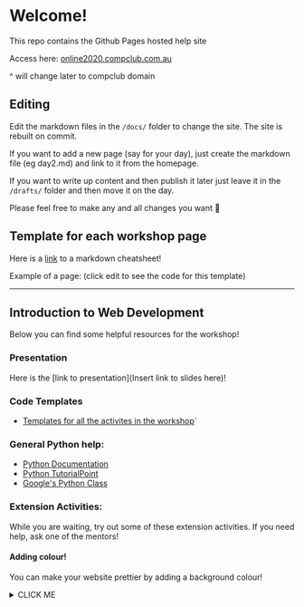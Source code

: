 # Welcome!
This repo contains the Github Pages hosted help site

Access here: [online2020.compclub.com.au](//https://liviaw.github.io/)

^ will change later to compclub domain 

## Editing

Edit the markdown files in the `/docs/` folder to change the site. The site is rebuilt on commit.

If you want to add a new page (say for your day), just create the markdown file (eg day2.md) and link to it from the homepage.

If you want to write up content and then publish it later just leave it in the `/drafts/` folder and then move it on the day.

Please feel free to make any and all changes you want :turtle:


## Template for each workshop page

Here is a [link](https://github.com/adam-p/markdown-here/wiki/Markdown-Cheatsheet) to a markdown cheatsheet!

Example of a page: (click edit to see the code for this template)

----------------------------------
## Introduction to Web Development

Below you can find some helpful resources for the workshop!
### Presentation
Here is the [link to presentation](Insert link to slides here)!

### Code Templates
* [Templates for all the activites in the workshop](/day2_templates)` 

### General Python help:
* [Python Documentation](https://docs.python.org/3/index.html)
* [Python TutorialPoint](https://www.tutorialspoint.com/python3/index.htm)
* [Google's Python Class](https://developers.google.com/edu/python/)

### Extension Activities:
While you are waiting, try out some of these extension activities. If you need help, ask one of the mentors!

#### Adding colour!
You can make your website prettier by adding a background colour!
<details><summary>CLICK ME</summary>
<p>

```css
body{
  background-color: red;
}
```

</p>
</details>
